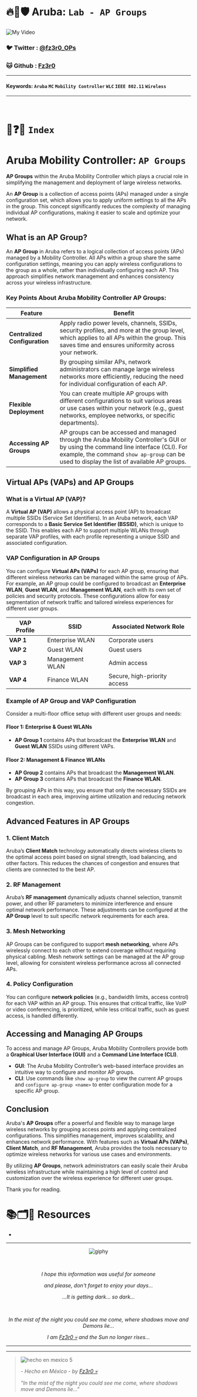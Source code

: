 # 🔥🧱🛡️ Aruba: `Lab - AP Groups`

![My Video](https://user-images.githubusercontent.com/94720207/165892585-b830998d-d7c5-43b4-a3ad-f71a07b9077e.gif)

### 🐦 Twitter  : [@fz3r0_OPs](https://twitter.com/Fz3r0_OPs)
### 🐱 Github  : [Fz3r0](https://github.com/fz3r0) 

---
 
#### Keywords: `Aruba` `MC` `Mobility Controller` `WLC` `IEEE 802.11` `Wireless`

---



<br>

# 📝❓📄 `Index`


# Aruba Mobility Controller: `AP Groups`

**AP Groups** within the Aruba Mobility Controller which plays a crucial role in simplifying the management and deployment of large wireless networks. 

An **AP Group** is a collection of access points (APs) managed under a single configuration set, which allows you to apply uniform settings to all the APs in the group. This concept significantly reduces the complexity of managing individual AP configurations, making it easier to scale and optimize your network.

## What is an AP Group?

An **AP Group** in Aruba refers to a logical collection of access points (APs) managed by a Mobility Controller. All APs within a group share the same configuration settings, meaning you can apply wireless configurations to the group as a whole, rather than individually configuring each AP. This approach simplifies network management and enhances consistency across your wireless infrastructure.

### Key Points About Aruba Mobility Controller AP Groups:

| Feature                             | Benefit                                                       |
|-------------------------------------|---------------------------------------------------------------|
| **Centralized Configuration**       | Apply radio power levels, channels, SSIDs, security profiles, and more at the group level, which applies to all APs within the group. This saves time and ensures uniformity across your network. |
| **Simplified Management**           | By grouping similar APs, network administrators can manage large wireless networks more efficiently, reducing the need for individual configuration of each AP. |
| **Flexible Deployment**             | You can create multiple AP groups with different configurations to suit various areas or use cases within your network (e.g., guest networks, employee networks, or specific departments). |
| **Accessing AP Groups**             | AP groups can be accessed and managed through the Aruba Mobility Controller's GUI or by using the command line interface (CLI). For example, the command `show ap-group` can be used to display the list of available AP groups. |

## Virtual APs (VAPs) and AP Groups

### What is a Virtual AP (VAP)?

A **Virtual AP (VAP)** allows a physical access point (AP) to broadcast multiple SSIDs (Service Set Identifiers). In an Aruba network, each VAP corresponds to a **Basic Service Set Identifier (BSSID)**, which is unique to the SSID. This enables each AP to support multiple WLANs through separate VAP profiles, with each profile representing a unique SSID and associated configuration.

### VAP Configuration in AP Groups

You can configure **Virtual APs (VAPs)** for each AP group, ensuring that different wireless networks can be managed within the same group of APs. For example, an AP group could be configured to broadcast an **Enterprise WLAN**, **Guest WLAN**, and **Management WLAN**, each with its own set of policies and security protocols. These configurations allow for easy segmentation of network traffic and tailored wireless experiences for different user groups.

| VAP Profile        | SSID                   | Associated Network Role       |
|--------------------|-------------------------|-------------------------------|
| **VAP 1**          | Enterprise WLAN         | Corporate users               |
| **VAP 2**          | Guest WLAN              | Guest users                   |
| **VAP 3**          | Management WLAN         | Admin access                  |
| **VAP 4**          | Finance WLAN            | Secure, high-priority access  |

### Example of AP Group and VAP Configuration

Consider a multi-floor office setup with different user groups and needs:

#### **Floor 1**: **Enterprise & Guest WLANs**
- **AP Group 1** contains APs that broadcast the **Enterprise WLAN** and **Guest WLAN** SSIDs using different VAPs.

#### **Floor 2**: **Management & Finance WLANs**
- **AP Group 2** contains APs that broadcast the **Management WLAN**.
- **AP Group 3** contains APs that broadcast the **Finance WLAN**.

By grouping APs in this way, you ensure that only the necessary SSIDs are broadcast in each area, improving airtime utilization and reducing network congestion.

## Advanced Features in AP Groups

### 1. **Client Match**  
Aruba’s **Client Match** technology automatically directs wireless clients to the optimal access point based on signal strength, load balancing, and other factors. This reduces the chances of congestion and ensures that clients are connected to the best AP.

### 2. **RF Management**  
Aruba’s **RF management** dynamically adjusts channel selection, transmit power, and other RF parameters to minimize interference and ensure optimal network performance. These adjustments can be configured at the **AP Group** level to suit specific network requirements for each area.

### 3. **Mesh Networking**  
AP Groups can be configured to support **mesh networking**, where APs wirelessly connect to each other to extend coverage without requiring physical cabling. Mesh network settings can be managed at the AP group level, allowing for consistent wireless performance across all connected APs.

### 4. **Policy Configuration**  
You can configure **network policies** (e.g., bandwidth limits, access control) for each VAP within an AP group. This ensures that critical traffic, like VoIP or video conferencing, is prioritized, while less critical traffic, such as guest access, is handled differently.

## Accessing and Managing AP Groups

To access and manage AP Groups, Aruba Mobility Controllers provide both a **Graphical User Interface (GUI)** and a **Command Line Interface (CLI)**.

- **GUI**: The Aruba Mobility Controller’s web-based interface provides an intuitive way to configure and monitor AP groups.
- **CLI**: Use commands like `show ap-group` to view the current AP groups and `configure ap-group <name>` to enter configuration mode for a specific AP group.

## Conclusion

Aruba's **AP Groups** offer a powerful and flexible way to manage large wireless networks by grouping access points and applying centralized configurations. This simplifies management, improves scalability, and enhances network performance. With features such as **Virtual APs (VAPs)**, **Client Match**, and **RF Management**, Aruba provides the tools necessary to optimize wireless networks for various use cases and environments.

By utilizing **AP Groups**, network administrators can easily scale their Aruba wireless infrastructure while maintaining a high level of control and customization over the wireless experience for different user groups.

Thank you for reading.





# 📚🗂️🎥 Resources

-
  
---

<span align="center"> <p align="center"> ![giphy](https://user-images.githubusercontent.com/94720207/166587250-292d9a9f-e590-4c25-a678-d457e2268e85.gif) </p> </span> 



&nbsp;

<span align="center"> <p align="center"> _I hope this information was useful for someone_ </p> </span> 
<span align="center"> <p align="center"> _and please, don't forget to enjoy your days..._ </p> </span> 
<span align="center"> <p align="center"> _...It is getting dark... so dark..._ </p> </span> 

&nbsp;

<span align="center"> <p align="center"> _In the mist of the night you could see me come, where shadows move and Demons lie..._ </p> </span> 
<span align="center"> <p align="center"> _I am [Fz3r0 💀](https://github.com/Fz3r0/) and the Sun no longer rises..._ </p> </span> 

---






---

> ![hecho en mexico 5](https://user-images.githubusercontent.com/94720207/166068790-fa1f243d-2db9-4810-a6e4-eb3c4ad23700.png)
>
> _- Hecho en México - by [Fz3r0 💀](https://github.com/Fz3r0/)_  
>
> _"In the mist of the night you could see me come, where shadows move and Demons lie..."_ 





